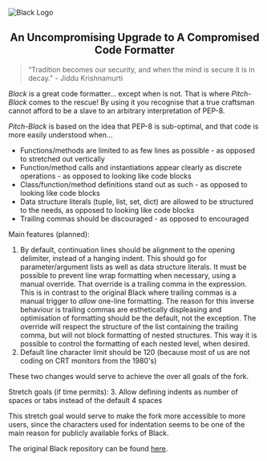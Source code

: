 ![Black Logo](https://raw.githubusercontent.com/tobbe0xFF/pitch-black/master/docs/_static/logo2-readme.png)

<h2 align="center">An Uncompromising Upgrade to A Compromised Code Formatter</h2>

> “Tradition becomes our security, and when the mind is secure it is in decay."  - Jiddu Krishnamurti

_Black_ is a great code formatter... except when is not. That is where _Pitch-Black_ comes to the rescue! By using it 
you recognise that a true craftsman cannot afford to be a slave to an arbitrary interpretation of PEP-8.

_Pitch-Black_ is based on the idea that PEP-8 is sub-optimal, and that code is more easily understood when...
 - Functions/methods are limited to as few lines as possible - as opposed to stretched out vertically
 - Function/method calls and instantiations appear clearly as discrete operations - as opposed to looking like code 
   blocks
 - Class/function/method definitions stand out as such - as opposed to looking like code blocks
 - Data structure literals (tuple, list, set, dict) are allowed to be structured to the needs, as opposed to looking 
   like code blocks
 - Trailing commas should be discouraged - as opposed to encouraged

Main features (planned):
1. By default, continuation lines should be alignment to the opening delimiter, instead of a hanging indent. This should
   go for parameter/argument lists as well as data structure literals.
   It must be possible to prevent line wrap formatting when necessary, using a manual override. That override is a 
   trailing comma in the expression. This is in contrast to the original Black where trailing commas is a manual trigger
   to _allow_ one-line formatting. The reason for this inverse behaviour is trailing commas are esthetically displeasing 
   and optimisation of formatting should be the default, not the exception. The override will respect the structure of
   the list containing the trailing comma, but will not block formatting of nested structures. This way it is possible
   to control the formatting of each nested level, when desired.
2. Default line character limit should be 120 (because most of us are not coding on CRT monitors from the 1980's)

These two changes would serve to achieve the over all goals of the fork.

Stretch goals (if time permits):
3. Allow defining indents as number of spaces or tabs instead of the default 4 spaces

This stretch goal would serve to make the fork more accessible to more users, since the characters used for indentation seems
to be one of the main reason for publicly available forks of Black.

The original Black repository can be found [here](https://github.com/psf/black).